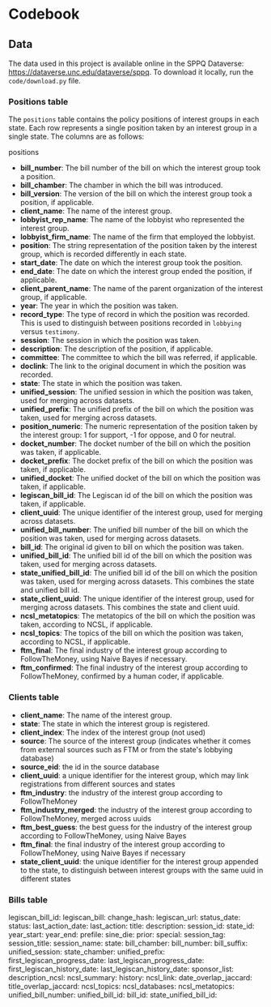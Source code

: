 # Codebook

## Data
The data used in this project is available online in the SPPQ Dataverse: https://dataverse.unc.edu/dataverse/sppq. To download it locally, run the `code/download.py` file.

### Positions table
The `positions` table contains the policy positions of interest groups in each state. Each row represents a single position taken by an interest group in a single state. The columns are as follows:

positions
- **bill_number**: The bill number of the bill on which the interest group took a position.
- **bill_chamber**: The chamber in which the bill was introduced.
- **bill_version**: The version of the bill on which the interest group took a position, if applicable.
- **client_name**: The name of the interest group.
- **lobbyist_rep_name**: The name of the lobbyist who represented the interest group.
- **lobbyist_firm_name**: The name of the firm that employed the lobbyist.
- **position**: The string representation of the position taken by the interest group, which is recorded differently in each state.
- **start_date**: The date on which the interest group took the position.
- **end_date**: The date on which the interest group ended the position, if applicable.
- **client_parent_name**: The name of the parent organization of the interest group, if applicable.
- **year**: The year in which the position was taken.
- **record_type**: The type of record in which the position was recorded. This is used to distinguish between positions recorded in `lobbying` versus `testimony`.
- **session**: The session in which the position was taken.
- **description**: The description of the position, if applicable.
- **committee**: The committee to which the bill was referred, if applicable.
- **doclink**: The link to the original document in which the position was recorded.
- **state**: The state in which the position was taken.
- **unified_session**: The unified session in which the position was taken, used for merging across datasets.
- **unified_prefix**: The unified prefix of the bill on which the position was taken, used for merging across datasets.
- **position_numeric**: The numeric representation of the position taken by the interest group: 1 for support, -1 for oppose, and 0 for neutral.
- **docket_number**: The docket number of the bill on which the position was taken, if applicable.
- **docket_prefix**: The docket prefix of the bill on which the position was taken, if applicable.
- **unified_docket**: The unified docket of the bill on which the position was taken, if applicable.
- **legiscan_bill_id**: The Legiscan id of the bill on which the position was taken, if applicable.
- **client_uuid**: The unique identifier of the interest group, used for merging across datasets.
- **unified_bill_number**: The unified bill number of the bill on which the position was taken, used for merging across datasets.
- **bill_id**: The original id given to bill on which the position was taken.
- **unified_bill_id**: The unified bill id of the bill on which the position was taken, used for merging across datasets.
- **state_unified_bill_id**: The unified bill id of the bill on which the position was taken, used for merging across datasets. This combines the state and unified bill id.
- **state_client_uuid**: The unique identifier of the interest group, used for merging across datasets. This combines the state and client uuid.
- **ncsl_metatopics**: The metatopics of the bill on which the position was taken, according to NCSL, if applicable.
- **ncsl_topics**: The topics of the bill on which the position was taken, according to NCSL, if applicable.
- **ftm_final**: The final industry of the interest group according to FollowTheMoney, using Naive Bayes if necessary.
- **ftm_confirmed**: The final industry of the interest group according to FollowTheMoney, confirmed by a human coder, if applicable.

### Clients table
- **client_name**: The name of the interest group.
- **state**: The state in which the interest group is registered.
- **client_index**: The index of the interest group (not used)
- **source**: The source of the interest group (indicates whether it comes from external sources such as FTM or from the state's lobbying database)
- **source_eid**: the id in the source database
- **client_uuid**: a unique identifier for the interest group, which may link registrations from different sources and states
- **ftm_industry**: the industry of the interest group according to FollowTheMoney
- **ftm_industry_merged**: the industry of the interest group according to FollowTheMoney, merged across uuids
- **ftm_best_guess**: the best guess for the industry of the interest group according to FollowTheMoney, using Naive Bayes
- **ftm_final**: the final industry of the interest group according to FollowTheMoney, using Naive Bayes if necessary
- **state_client_uuid**: the unique identifier for the interest group appended to the state, to distinguish between interest groups with the same uuid in different states



### Bills table
legiscan_bill_id:
legiscan_bill: 
change_hash: 
legiscan_url: 
status_date: 
status: 
last_action_date: 
last_action: 
title: 
description: 
session_id: 
state_id: 
year_start: 
year_end: 
prefile: 
sine_die: 
prior: 
special: 
session_tag: 
session_title: 
session_name: 
state: 
bill_chamber: 
bill_number: 
bill_suffix: 
unified_session: 
state_chamber: 
unified_prefix: 
first_legiscan_progress_date: 
last_legiscan_progress_date: 
first_legiscan_history_date: 
last_legiscan_history_date: 
sponsor_list: 
description_ncsl: 
ncsl_summary: 
history: 
ncsl_link: 
date_overlap_jaccard: 
title_overlap_jaccard: 
ncsl_topics: 
ncsl_databases: 
ncsl_metatopics: 
unified_bill_number: 
unified_bill_id: 
bill_id: 
state_unified_bill_id: 